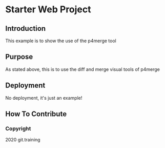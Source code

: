 # Starter Web Project

## Introduction

This example is to show the use of the p4merge tool

## Purpose

As stated above, this is to use the diff and merge visual tools of p4merge

## Deployment

No deployment, it's just an example!

## How To Contribute

### Copyright

2020 git.training
